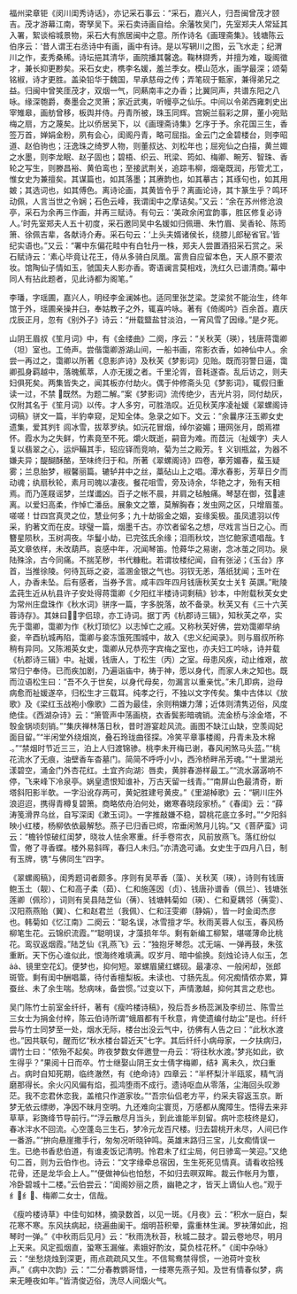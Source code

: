 <!-- { "loadSidebar": true } -->
福州梁章钜《闵川闺秀诗话》，亦记采石事云：“采石，嘉兴人，归吾闽曾茂才颐吉。茂才游幕江南，寄孥吴下。采石卖诗画自给。余藩牧吴门，先室郑夫人常延其入署，絮谈榕城景物，采石大有旅居闽中之意。所作诗名《画理斋集》。钱塘陈云伯序云：‘昔人谓王右丞诗中有画，画中有诗。是以写辋川之图，云飞水走；纪渭川之作，麦秀桑稀。诗坛挹其清华，画院播其馨逸。鞠林撷秀，并擅为难，璇阁徵才，兼长抑更尠矣。采石女史，槜李名媛，羞兰季女。模山范水，画学最深；颂菊铭椒，诗才更胜。盖染铅华于魏国，早承慈母之传；弄笔砚于甄家，兼得弟兄之益。归闽中曾笑厓茂才，双烟一气，同爇南丰之办香；比翼同声，共谱东阳之八咏。缘深匏爵，奏墨会之灵箫；家近武夷，听幔亭之仙乐。中间以令弟西雍刺史出宰雉皋，画舫曾移，板舆并侍。丹青所被，珠玉同辉。宫婉兰翦彩之屏，董小宛贴梅之扇，方之蔑矣。比以侨居吴下，以《画理斋诗集》乞序于予。余花国三生，香签万首，婵娟金粉，夙有会心，闺阁丹青，略可屈指。金云门之金碧楼台，则李昭道、赵伯驹也；汪逸珠之绮罗人物，则董叔达、刘松年也；屈宛仙之白描，黄兰娵之水墨，则李龙眠、赵子固也；碧梧、织云、玳梁、筠如、梅卿、畹芳、智珠、香轮之写生，则滕昌裕、黄伯鸾也；至接武荆关，追踪韦柳，烟毫既润，彤管尤工，惟女史为兼擅矣。其谋篇也，如其落墨；其赓韵也，如其摹古；其琢句也，如其用皴；其选词也，如其傅色。离诗论画，其黄皆令乎？离画论诗，其卞篆生乎？鸣环动佩，人言当世之令娴；石色云峰，我谓闺中之摩诘矣。”又云：“余在苏州修沧浪亭，采石为余再三作画，并再三赋诗。有句云：‘美政余闲宜韵事，胜区修复必诗人。’时先室郑夫人五十初度，采石邀同吴中名媛如归佩珊、朱竹眉、吴香轮、陈筠箫、徐佩吉辈，各献诗介寿。采石句云：‘上头夫婿诸侯长，绕膝儿郎秘省官。’皆纪实语也。”又云：“署中东偏花畦中有白牡丹一株，郑夫人尝置酒招采石赏之。采石赋诗云：‘素心毕竟让花王，侍从多骑白凤凰。富贵自应留本色，天人原不要浓妆。馆陶仙子情如玉，虢国夫人影亦香。寄语谰言莫相戏，洗红久已谱清商。’幕中同人有拈此题者，见此诗都为阁笔。”

李璠，字瑶圃，嘉兴人，明经李金澜姊也。适同里张芝梁。芝梁贫不能治生，终年馆于外，瑶圃亲操井臼，奉姑教子之外，辄喜吟咏。著有《倚阁吟》百余首。嘉庆戊辰正月，忽有《别外子》诗云：“卅载盬盐甘淡泊，一宵风雪了因缘。”是夕死。

山阴王眉叔《笙月词》中，有《金缕曲》二阕，序云：“关秋芙（瑛），钱唐蒋霭卿（坦）室也。工倚声。尝偕霭卿游湖山间，一船书画，帘影衣香，如神仙中人。余尝一再过之，霭卿以所著《息影庐诗》及秋芙《梦影词》见贻。既而羽警日逼，霭卿孤身羁越中，落魄蕉萃，人亦无援之者。千里沦胥，音耗遂杳。乱后访之，则夫妇俱死矣。两集皆失之，闻其板亦付劫火。偶于仲修斋头见《梦影词》，辄假归重读一过，不禁  既然。为题二解。”案《梦影词》流传绝少，吉光片羽，同付劫灰，仅附其名于《笙月词》以传。才人多穷，可胜浩叹。近见秋芙序凌祉媛《翠螺阁诗词稿》骈文一篇，半豹幸窥，足知全体。急录之如下。文云：“余曩序汪玉卿女史遗集，爱其刿钅闾冰雪，拔萃罗纨。如沅花冒烟，绰尔姿媚；珊网张月，朗焉襟怀。霞水为之失鲜，竹素竟至不死。爝火既逝，嗣音为难。而茝沅（祉媛字）夫人复以翡翠之心，运炉鞴其手，轺应铎而竞响，菊为兰之殿芳。钅义钏瓶盆，为器不嫌夫异；醍醐酥酪，至味终归于和。所著《翠螺阁诗》四卷，搴芳媚春，蜚玉疑雾；兰息胎梦，椒馨丽篇。辘轳井中之丝，藁砧山上之唱。潭水春影，芳草日夕而动魂；纨扇秋轮，素月司魄以凄夜。餐花咀雪，旁及诗余，华艳之才，殆有天相焉。而乃莲屐谣梦，兰煤谶凶。百子之帐不晨，并肩之毡触痛。琴瑟在御，弦遽离。以爱妇高柔，作悼亡潘岳。展象文之簟，莫解胸舂；发虫网之区，只增眉茧。嗟嗟！廿四宫真灵之位，慧业何多；九十劫锻金之姻，妄缘奚极。虽凤遣羽以传采，豹著文而在皮。球璧一篇，烟墨千古。亦饮者留名之想，尽戏言当日之心。而簪星陨秋，玉树凋夜。华鬘小劫，已完弦氏余缘；泪雨秋坟，岂忆鲍家遗唱哉。钅英文章依样，未改葫芦。哀感中年，况闻琴笛。怆蕣华之易谢，念冰茧之同功。泉陆殊涂，古今同痛。不揣芜秽，书代糠粃。若谓妆楼纪闻，自有张泌；《玉台》序首，当推徐陵。何待瓦砾之姿，滥溷金银之气也。羽钗无恙，落纸犹闻；玉叶在人，办香未坠。后有感者，当券予言。咸丰四年四月钱唐秋芙女士关钅英譔。”毗陵孟莼生近从杭县许子安处得蒋霭卿《夕阳红半楼诗词剩稿》钞本，中附载秋芙女史为常州庄盘珠作《秋水词》骈序一篇，字多脱落，故不备录。秋芙又有《三十六芙蓉诗存》。其妹曰，字侣琼，亦工诗词。据丁丙《杭郡诗三辑》，知秋芙之卒，实先于霭卿，霭卿为作《秋灯琐忆》以志悼亡之戚。又称秋芙好佛，尝劝霭卿早纳妾，辛酉杭城再陷，霭卿与妾冻饿死围城中，故入《忠义纪闻录》。则与眉叔所称稍有异同。又陈湘英女史，霭卿从兄恭亮字宾梅之室也，亦夫妇工吟咏，诗并载《杭郡诗三辑》中。祉媛，钱唐人，丁松生（丙）之室。母患风疾，动止维艰，故常归宁奉侍。已而疾加剧，乃遍诣庙中，祷于神，愿以身代，而家人未之知也。既而泣语松生曰：“吾不久于世矣，以身代母矣，勿漏言以重亲忧。”未几即病，迨母病愈而祉媛遂卒，归松生才三载耳。纯孝之行，不独以文字传矣。集中古体以《放歌》及《梁红玉战袍小像歌》二首为最佳，余则稍嫌力薄；近体则清隽迈俗，风度绝佳。《西湖杂诗》云：“箫管声中荡画桡，衣香鬓影暗魂销。流金桥与涂金塔，不彀金锅顷刻销。”“集庆禅林落日秋，昔时游宴趁风流。画图不缺江山缺，空羡阎妃面目留。”“半闲堂外绕烟岚，叠石玲珑曲径探。冷笑平章事楼阁，丹青未及木棉。”“禁烟时节近三三，泊上人归渡锦骖。桃李未开梅已谢，春风闲煞马头蓝。”“桃花流水了无痕，油壁香车杳墓门。简简不呼呼小小，西泠桥畔吊芳魂。”“十里湖光漾碧空，涌金门外杏花红。土宜齐向湖氵唇卖，黄胖春游样最工。”“流水潺潺响不停，飞来峰下冷泉亭。娲皇遗恨知谁补，万古天留一线青。”“南屏山色最清奇，断塔斜阳影半欹。一字沿讹存两可，黄妃胜建号黄皮。”《里湖棹歌》云：“辋川庄外浪迢迢，携得青樽复碧箫。商略侬舟泊何处，嫩寒春晓段家桥。”《春闺》云：“薛涛笺滑界乌丝，自写深闺《漱玉词》。一字推敲嫌不稳，碧桃花底立多时。”“夕阳斜映小红楼，杨柳依依最解愁。燕子已归香已烬，帘垂闲煞月儿钩。”又《菩萨蛮》词云：“檐铃惊破红闺梦，晓妆人怯余寒重。纤手卷帘衣，风前放燕飞。落红纷似雪，倦了寻香蝶。楼外易斜晖，春归人未归。”亦清逸可诵。女史生于四月八日，制有玉牌，镌“与佛同生”四字。

《翠螺阁稿》，闺秀题词者颇多。序则有吴苹香（藻）、关秋芙（瑛），诗则有钱唐鲍玉土（靓）、仁和高子柔（茹）、仁和施莲因（贞）、钱唐孙谱香（佩兰）、钱塘张莲卿（佩珍），词则有吴县陆芝仙（蒨）、钱塘韩菊如（瑛）、仁和夏耦邻（蒨雯）、汉阳燕燕贻（翼）、仁和赵君兰（我佩）、仁和汪雯卿（静娟），皆一时金闺杰彦也。韩菊如《忆江南》二阕云：“聪名误，冰雪擅才华。秋雨芙蓉人似玉，春风杨柳笔生花。云锦织流霞。”“聪明误，才藻损年华。剩有新编工柳絮，堪嗟薄命比桃花。鸾驭返烟霞。”陆芝仙《乳燕飞》云：“独抱牙琴怨。忒无端、一弹再鼓，朱弦重断。天下伤心谁似此，恨海终难填满。叹岁月、暗中偷换。刻烛论诗人似玉，怎、镜里空花幻。便梦也，抑何短。翠螺眉黛红螺砚。最凄凉、一般闲却，张郎斑管。剩有闺中酬唱藁，待付香檀梨板。未读也、寸肠先乱。何况痴情侬亦累，算蚕丝、未了余生喘。愁病味，备尝惯。”过变以下，声情激越，抑何其言之悲也。

吴门陈竹士前室金纤纤，著有《瘦吟楼诗稿》，殁后吾乡杨蕊渊及李纫兰、陈雪兰三女士为捐金付梓，陈云伯诗所谓“蛾眉都有千秋意，肯使遗编付劫尘”是也。纤纤尝与竹士同梦至一处，烟水无际，楼台出没云气中，彷佛有人告之曰：“此秋水渡也。”因共联句，醒而忆“秋水楼台碧近天”七字。其后纤纤小病母家，一夕扶病归，谓竹士曰：“侬殆不起矣。昨夜梦数女伴邀登一舟云：‘将往秋水渡。’梦兆如此，欲生得乎？”果阅十日而卒。竹士继娶山阴王女士倩字梅卿，结衤离未久，炊臼重占。病时自知死期，临终澈然，有《绝命诗》四章云：“半杯梨汁半瓯浆，精气消磨那得长。余火闪风偏有焰，孤鸿堕雨不成行。遗诗呕血从零落，尘海回头叹渺茫。我不恋君休恋我，盖棺只作道家妆。”“吾宗仙侣老方平，约采夫容返玉京。断梦无依云缥缈，净因不昧月空明。九还难向尘寰觅，万感都从魔障生。悟得去来非草草，彩旖绛节导前行。”“浮云散尽月当头，到此谁能半刻留。病叶恋枝终是幻，春冰泮水不回流。心空蓬岛三生石，梦冷元龙百尺楼。归去碧桃开未尽，人间已作一番游。”“拚向悬崖撒手行，匆匆况听晓钟鸣。英雄末路归三宝，儿女痴情误一生。已绝书香悲伯道，有谁麦饭记清明。怜君未了红尘局，何日骖鸾一笑迎。”又绝句二首，则为云伯作也。诗云：“文字缘牵总宿因，生生死死见情真。请看收拾残花骨，还是龙华会上人。”“便做神仙也怕愁，不如归去暝双眸。裁云作帐月为簟，冷卧碧城十二楼。”云伯尝云：“闺阁妙丽之质，幽艳之才，皆天上谪仙人也。”观于纟纟、梅卿二女士，信哉。

《瘦吟楼诗草》中佳句如林，摘录数首，以见一斑。《月夜》云：“积水一庭白，梨花寒不寒。东风扶病起，绕遍曲阑干。烟明苔积晕，露重林生澜。罗袂薄如此，抱琴时一弹。”《中秋雨后见月》云：“秋雨洗秋苔，秋城二鼓才。碧云卷地尽，明月上天来。风定孤烟直，蛩寒玉漏催。素娥好酌汝，莫负桂花杯。”《闺中杂咏》云：“坐愁烧烛到深更，雨点疏疏风又生。不信鸳鸯禁得惯，一池荷叶变秋声。”《病中次韵》云：“二分春教鹦哥惜，一缕寒先燕子知。及世有情春似梦，病来无睡夜如年。”皆清俊迈俗，洗尽人间烟火气。

